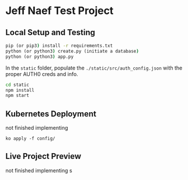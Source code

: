 # Jeff Naef Test Project

## Local Setup and Testing

```cmd
pip (or pip3) install -r requirements.txt 
python (or python3) create.py (initiate a database)
python (or python3) app.py 
```

In the `static` folder, populate the `./static/src/auth_config.json` with the proper AUTH0 creds and info. 

```cmd
cd static
npm install
npm start
```

## Kubernetes Deployment
not finished implementing

```
ko apply -f config/
```

## Live Project Preview
not finished implementing
s
